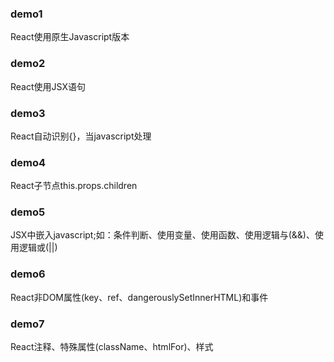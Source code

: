 ### demo1

React使用原生Javascript版本


### demo2

React使用JSX语句

### demo3

React自动识别{}，当javascript处理

### demo4

React子节点this.props.children

### demo5

JSX中嵌入javascript;如：条件判断、使用变量、使用函数、使用逻辑与(&&)、使用逻辑或(||)

### demo6

React非DOM属性(key、ref、dangerouslySetInnerHTML)和事件

### demo7

React注释、特殊属性(className、htmlFor)、样式
